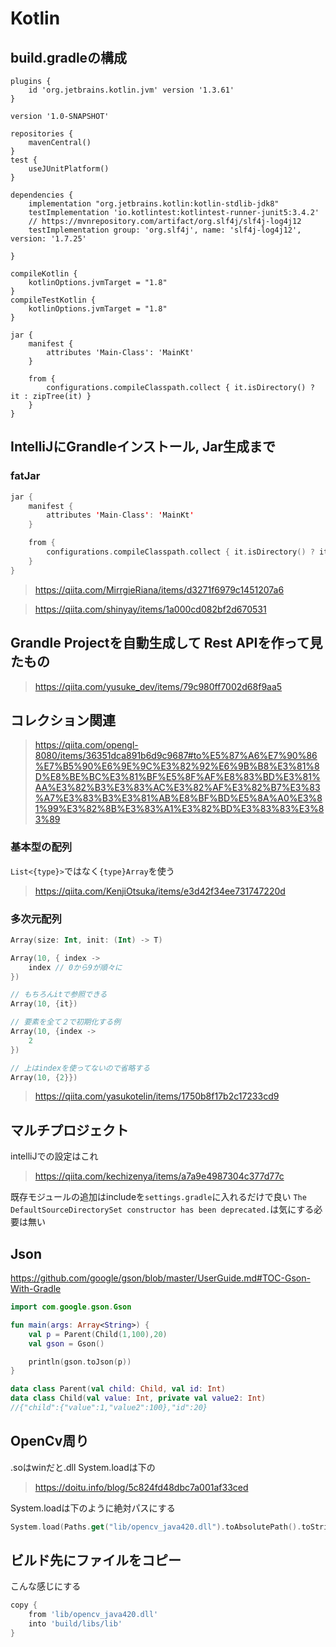 # Kotlin #

## build.gradleの構成 ##

```
plugins {
    id 'org.jetbrains.kotlin.jvm' version '1.3.61'
}

version '1.0-SNAPSHOT'

repositories {
    mavenCentral()
}
test {
    useJUnitPlatform()
}

dependencies {
    implementation "org.jetbrains.kotlin:kotlin-stdlib-jdk8"
    testImplementation 'io.kotlintest:kotlintest-runner-junit5:3.4.2'
    // https://mvnrepository.com/artifact/org.slf4j/slf4j-log4j12
    testImplementation group: 'org.slf4j', name: 'slf4j-log4j12', version: '1.7.25'

}

compileKotlin {
    kotlinOptions.jvmTarget = "1.8"
}
compileTestKotlin {
    kotlinOptions.jvmTarget = "1.8"
}

jar {
    manifest {
        attributes 'Main-Class': 'MainKt'
    }

    from {
        configurations.compileClasspath.collect { it.isDirectory() ? it : zipTree(it) }
    }
}
```

## IntelliJにGrandleインストール, Jar生成まで #

### fatJar ###

```kt
jar {
    manifest {
        attributes 'Main-Class': 'MainKt'
    }

    from {
        configurations.compileClasspath.collect { it.isDirectory() ? it : zipTree(it) }
    }
}
```
> https://qiita.com/MirrgieRiana/items/d3271f6979c1451207a6

> https://qiita.com/shinyay/items/1a000cd082bf2d670531

## Grandle Projectを自動生成して Rest APIを作って見たもの ##

> https://qiita.com/yusuke_dev/items/79c980ff7002d68f9aa5

## コレクション関連 ##

> https://qiita.com/opengl-8080/items/36351dca891b6d9c9687#to%E5%87%A6%E7%90%86%E7%B5%90%E6%9E%9C%E3%82%92%E6%9B%B8%E3%81%8D%E8%BE%BC%E3%81%BF%E5%8F%AF%E8%83%BD%E3%81%AA%E3%82%B3%E3%83%AC%E3%82%AF%E3%82%B7%E3%83%A7%E3%83%B3%E3%81%AB%E8%BF%BD%E5%8A%A0%E3%81%99%E3%82%8B%E3%83%A1%E3%82%BD%E3%83%83%E3%83%89

### 基本型の配列 ###

`List<{type}>`ではなく`{type}Array`を使う

> https://qiita.com/KenjiOtsuka/items/e3d42f34ee731747220d

### 多次元配列 ###

```kotlin
Array(size: Int, init: (Int) -> T)

Array(10, { index ->
    index // 0から9が順々に
})

// もちろんitで参照できる
Array(10, {it})

// 要素を全て２で初期化する例
Array(10, {index ->
    2
})

// 上はindexを使ってないので省略する
Array(10, {2}})
```

> https://qiita.com/yasukotelin/items/1750b8f17b2c17233cd9

## マルチプロジェクト ##

intelliJでの設定はこれ
> https://qiita.com/kechizenya/items/a7a9e4987304c377d77c

既存モジュールの追加はincludeを`settings.gradle`に入れるだけで良い
`The DefaultSourceDirectorySet constructor has been deprecated.`は気にする必要は無い

## Json ##

https://github.com/google/gson/blob/master/UserGuide.md#TOC-Gson-With-Gradle

```kt
import com.google.gson.Gson

fun main(args: Array<String>) {
    val p = Parent(Child(1,100),20)
    val gson = Gson()

    println(gson.toJson(p))
}

data class Parent(val child: Child, val id: Int)
data class Child(val value: Int, private val value2: Int)
//{"child":{"value":1,"value2":100},"id":20}
```

## OpenCv周り ##

.soはwinだと.dll
System.loadは下の
> https://doitu.info/blog/5c824fd48dbc7a001af33ced

System.loadは下のように絶対パスにする

```kt
System.load(Paths.get("lib/opencv_java420.dll").toAbsolutePath().toString())
```

## ビルド先にファイルをコピー ##

こんな感じにする

```gradle
copy {
    from 'lib/opencv_java420.dll'
    into 'build/libs/lib'
}
```
